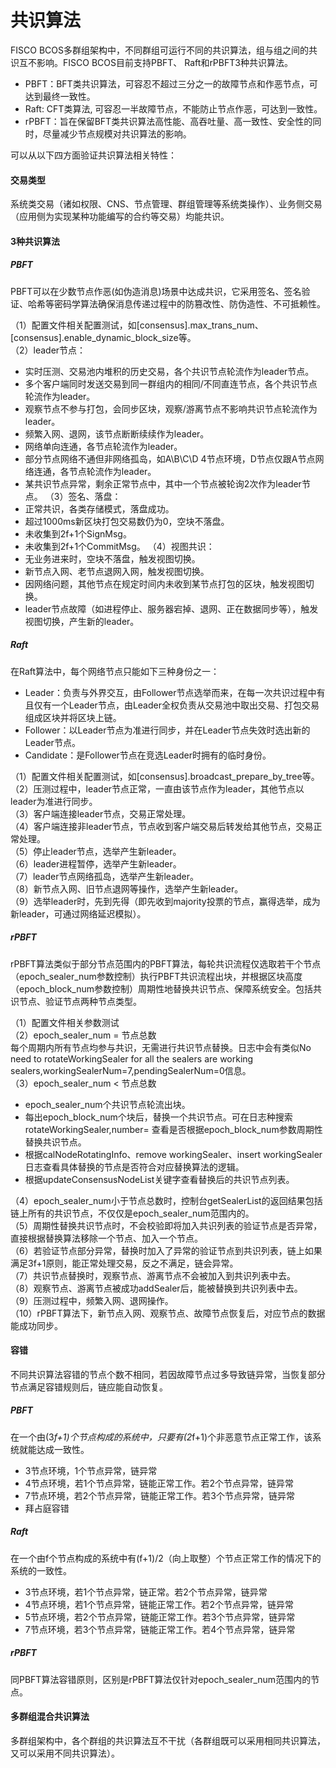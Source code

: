 # 共识算法

FISCO BCOS多群组架构中，不同群组可运行不同的共识算法，组与组之间的共识互不影响。FISCO BCOS目前支持PBFT、 Raft和rPBFT3种共识算法。

- PBFT：BFT类共识算法，可容忍不超过三分之一的故障节点和作恶节点，可达到最终一致性。
- Raft: CFT类算法, 可容忍一半故障节点，不能防止节点作恶，可达到一致性。
- rPBFT：旨在保留BFT类共识算法高性能、高吞吐量、高一致性、安全性的同时，尽量减少节点规模对共识算法的影响。<br/>

可以从以下四方面验证共识算法相关特性：<br/>
#### 交易类型
系统类交易（诸如权限、CNS、节点管理、群组管理等系统类操作）、业务侧交易（应用侧为实现某种功能编写的合约等交易）均能共识。<br/>

#### 3种共识算法
##### PBFT
PBFT可以在少数节点作恶(如伪造消息)场景中达成共识，它采用签名、签名验证、哈希等密码学算法确保消息传递过程中的防篡改性、防伪造性、不可抵赖性。

（1）配置文件相关配置测试，如[consensus].max_trans_num、[consensus].enable_dynamic_block_size等。<br/>
（2）leader节点：
- 实时压测、交易池内堆积的历史交易，各个共识节点轮流作为leader节点。 
- 多个客户端同时发送交易到同一群组内的相同/不同直连节点，各个共识节点轮流作为leader。 
- 观察节点不参与打包，会同步区块，观察/游离节点不影响共识节点轮流作为leader。 
- 频繁入网、退网，该节点断断续续作为leader。 
- 网络单向连通，各节点轮流作为leader。 
- 部分节点网络不通但非网络孤岛，如A\B\C\D 4节点环境，D节点仅跟A节点网络连通，各节点轮流作为leader。 
- 某共识节点异常，剩余正常节点中，其中一个节点被轮询2次作为leader节点。
（3）签名、落盘： <br/>
- 正常共识，各类存储模式，落盘成功。 
- 超过1000ms新区块打包交易数仍为0，空块不落盘。 
- 未收集到2f+1个SignMsg。 
- 未收集到2f+1个CommitMsg。
（4）视图共识： <br/>
- 无业务进来时，空块不落盘，触发视图切换。 
- 新节点入网、老节点退网入网，触发视图切换。 
- 因网络问题，其他节点在规定时间内未收到某节点打包的区块，触发视图切换。 
- leader节点故障（如进程停止、服务器宕掉、退网、正在数据同步等），触发视图切换，产生新的leader。 
##### Raft
在Raft算法中，每个网络节点只能如下三种身份之一：<br/>
- Leader：负责与外界交互，由Follower节点选举而来，在每一次共识过程中有且仅有一个Leader节点，由Leader全权负责从交易池中取出交易、打包交易组成区块并将区块上链。
- Follower：以Leader节点为准进行同步，并在Leader节点失效时选出新的Leader节点。
- Candidate：是Follower节点在竞选Leader时拥有的临时身份。<br/>

（1）配置文件相关配置测试，如[consensus].broadcast_prepare_by_tree等。 <br/>
（2）压测过程中，leader节点正常，一直由该节点作为leader，其他节点以leader为准进行同步。 <br/>
（3）客户端连接leader节点，交易正常处理。 <br/>
（4）客户端连接非leader节点，节点收到客户端交易后转发给其他节点，交易正常处理。 <br/>
（5）停止leader节点，选举产生新leader。 <br/>
（6）leader进程暂停，选举产生新leader。 <br/>
（7）leader节点网络孤岛，选举产生新leader。 <br/>
（8）新节点入网、旧节点退网等操作，选举产生新leader。 <br/>
（9）选举leader时，先到先得（即先收到majority投票的节点，赢得选举，成为新leader，可通过网络延迟模拟）。

##### rPBFT
rPBFT算法类似于部分节点范围内的PBFT算法，每轮共识流程仅选取若干个节点（epoch_sealer_num参数控制）执行PBFT共识流程出块，并根据区块高度（epoch_block_num参数控制）周期性地替换共识节点、保障系统安全。包括共识节点、验证节点两种节点类型。

（1）配置文件相关参数测试 <br/>
（2）epoch_sealer_num = 节点总数 <br/>
每个周期内所有节点均参与共识，无需进行共识节点替换。日志中会有类似No need to rotateWorkingSealer for all the sealers are working sealers,workingSealerNum=7,pendingSealerNum=0信息。 <br/>
（3）epoch_sealer_num < 节点总数
- epoch_sealer_num个共识节点轮流出块。
- 每出epoch_block_num个块后，替换一个共识节点。可在日志种搜索rotateWorkingSealer,number= 查看是否根据epoch_block_num参数周期性替换共识节点。
- 根据calNodeRotatingInfo、remove workingSealer、insert workingSealer日志查看具体替换的节点是否符合对应替换算法的逻辑。
- 根据updateConsensusNodeList关键字查看替换后的共识节点列表。

（4）epoch_sealer_num小于节点总数时，控制台getSealerList的返回结果包括链上所有的共识节点，不仅仅是epoch_sealer_num范围内的。 <br/>
（5）周期性替换共识节点时，不会校验即将加入共识列表的验证节点是否异常，直接根据替换算法移除一个节点、加入一个节点。 <br/>
（6）若验证节点部分异常，替换时加入了异常的验证节点到共识列表，链上如果满足3f+1原则，能正常处理交易，反之不满足，链会异常。 <br/>
（7）共识节点替换时，观察节点、游离节点不会被加入到共识列表中去。 <br/>
（8）观察节点、游离节点被成功addSealer后，能被替换到共识列表中去。 <br/>
（9）压测过程中，频繁入网、退网操作。 <br/>
（10）rPBFT算法下，新节点入网、观察节点、故障节点恢复后，对应节点的数据能成功同步。

#### 容错
不同共识算法容错的节点个数不相同，若因故障节点过多导致链异常，当恢复部分节点满足容错规则后，链应能自动恢复。
##### PBFT
在一个由(3*f+1)个节点构成的系统中，只要有(2*f+1)个非恶意节点正常工作，该系统就能达成一致性。
- 3节点环境，1个节点异常，链异常
- 4节点环境，若1个节点异常，链能正常工作。若2个节点异常，链异常
- 7节点环境，若2个节点异常，链能正常工作。若3个节点异常，链异常
- 拜占庭容错 
##### Raft
在一个由f个节点构成的系统中有(f+1)/2（向上取整）个节点正常工作的情况下的系统的一致性。
- 3节点环境，若1个节点异常，链正常。若2个节点异常，链异常
- 4节点环境，若1个节点异常，链能正常工作。若2个节点异常，链异常
- 5节点环境，若2个节点异常，链能正常工作。若3个节点异常，链异常
- 7节点环境，若3个节点异常，链能正常工作。若4个节点异常，链异常
##### rPBFT
同PBFT算法容错原则，区别是rPBFT算法仅针对epoch_sealer_num范围内的节点。   
#### 多群组混合共识算法
多群组架构中，各个群组的共识算法互不干扰（各群组既可以采用相同共识算法，又可以采用不同共识算法）。<br/><br/>
